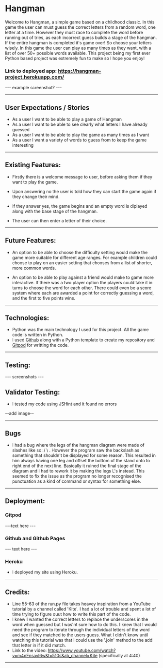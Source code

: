 # Hangman

Welcome to Hangman, a simple game based on a childhood classic. In this game the user can must guess the correct letters from a random word, one letter at a time. However they must race to complete the word before running out of tries, as each incorrect guess builds a stage of the hangman. If the entire hangman is completed it's game over! So choose your letters wisely. In this game the user can play as many times as they want, with a list of over 50+ possible words available. This project being my first ever Python based project was extremely fun to make so I hope you enjoy!

### Link to deployed app: https://hangman-project.herokuapp.com/

--- example screenshot? ---

---

## User Expectations / Stories

- As a user I want to be able to play a game of Hangman
- As a user I want to be able to see clearly what letters I have already guessed
- As a user I want to be able to play the game as many times as I want
- As a user I want a variety of words to guess from to keep the game interesting

---

## Existing Features:

- Firstly there is a welcome message to user, before asking them if they want to play the game.

- Upon answering no the user is told how they can start the game again if they change their mind.

- If they answer yes, the game begins and an empty word is diplayed along with the base stage of the hangman.

- The user can then enter a letter of their choice.


---

## Future Features:

- An option to be able to choose the difficulty setting would make the game more suitable for different age ranges. For example children could choose to play on an easier setting that chooses from a list of shorter, more common words.

- An option to be able to play against a friend would make to game more interactive. If there was a two player option the players could take it in turns to choose the word for each other. There could even be a score system where each are awarded a point for correctly guessing a word, and the first to five points wins.

---

## Technologies:

- Python was the main technology I used for this project. All the game code is written in Python.
- I used [Github](https://github.com/) along with a Python template to create my repository and [Gitpod](https://www.gitpod.io/) for writting the code.

---

## Testing:

--- screenshots ---

## Validator Testing:

- I tested my code using JSHint and it found no errors

--add image--

---

## Bugs

- I had a bug where the legs of the hangman diagram were made of slashes like so: / \ . However the program saw the backslash as something that shouldn't be displayed for some reason. This resulted in him always having one leg and offset the bottom of the stand onto to right end of the next line. Basically it ruined the final stage of the diagram and I had to rework it by making the legs L's instead. This seemed to fix the issue as the program no longer recognised the punctuation as a kind of command or syntax for something else.

---

## Deployment:

### Gitpod

---text here ---

### Github and Github Pages

--- text here ---

### Heroku

- I deployed my site using Heroku.

---

## Credits:

- Line 55-63 of the run.py file takes heavey inspiration from a YouTube tutorial by a channel called 'Kite'. I had a lot of trouble and spent a lot of time trying to figure ouut how to write this part of the code.
- I knew I wanted the correct letters to replace the underscores in the word when guessed but I was'nt sure how to do this. I knew that I would need the program to iterate through the individual letters of the word
and see if they matched to the users guess. What I didn't know until watching this tutorial was that I could use the '.join' method to the add that letter in if it did match.
- Link to the video: https://www.youtube.com/watch?v=m4nEnsavl6w&t=510s&ab_channel=Kite (specifically at 4:40)

---